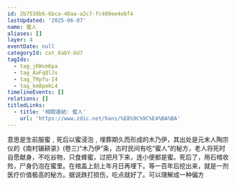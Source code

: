 ```yaml
---
id: 2b7538b6-6bca-40aa-a2c7-fc409ee4ebf4
lastUpdated: '2025-06-07'
name: 蜜人
aliases: []
layer: 4
eventDate: null
categoryId: cat_8abY-bU7
tagIds:
  - tag_jKWvm6pa
  - tag_AaFqQlJs
  - tag_TRpfu-I4
  - tag_km8pekL4
timelineEvents: []
relations: []
titledLinks:
  - title: '相關連結: 蜜人'
    url: 'https://www.zdic.net/hans/%E8%9C%9C%E4%BA%BA'
---
```

意思是生前服蜜﹐死后以蜜浸泡﹐埋葬期久而形成的木乃伊，其出处是元末人陶宗仪的《南村辍耕录》(卷三)“木乃伊”条，古时民间有吃“蜜人”的秘方，老人将死时自愿献身，不吃谷物，只食蜂蜜，过把月下来，连小便都是蜜。死后了，用石棺收殓，尸身仍泡在蜜里。在棺盖上刻上年月日再埋下。等一百年后挖出来，就是一剂医疗价值极高的秘方。据说跌打损伤，吃点就好了。可以理解成一种偏方
